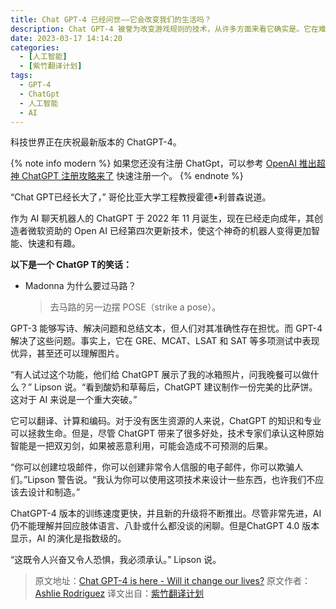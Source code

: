 ```yaml
---
title: Chat GPT-4 已经问世——它会改变我们的生活吗？
description: Chat GPT-4 被誉为改变游戏规则的技术，从许多方面来看它确实是。它在难题标准测试中击败人类，但它和其他 AI 工具将如何影响我们的生活呢？ FOX 5 纽约的 Ashlie Rodriguez 采访了专家，以了解一些情况。
date: 2023-03-17 14:14:20
categories:
  - [人工智能]
  - [紫竹翻译计划]
tags:
  - GPT-4
  - ChatGpt
  - 人工智能
  - AI
---
```


科技世界正在庆祝最新版本的 ChatGPT-4。

{% note info modern %}
如果您还没有注册 ChatGpt，可以参考 [OpenAI 推出超神 ChatGPT 注册攻略来了](https://youngjuning.js.org/d744d1d3d1e8/) 快速注册一个。
{% endnote %}

“Chat GPT已经长大了，” 哥伦比亚大学工程教授霍德•利普森说道。

作为 AI 聊天机器人的 ChatGPT 于 2022 年 11 月诞生，现在已经走向成年，其创造者微软资助的 Open AI 已经第四次更新技术，使这个神奇的机器人变得更加智能、快速和有趣。

**以下是一个 ChatGP T的笑话：**

- Madonna 为什么要过马路？
  > 去马路的另一边摆 POSE（strike a pose）。

GPT-3 能够写诗、解决问题和总结文本，但人们对其准确性存在担忧。而 GPT-4 解决了这些问题。事实上，它在 GRE、MCAT、LSAT 和 SAT 等多项测试中表现优异，甚至还可以理解图片。

“有人试过这个功能，他们给 ChatGPT 展示了我的冰箱照片，问我晚餐可以做什么？” Lipson 说。“看到酸奶和草莓后，ChatGPT 建议制作一份完美的比萨饼。这对于 AI 来说是一个重大突破。”

它可以翻译、计算和编码。对于没有医生资源的人来说，ChatGPT 的知识和专业可以拯救生命。但是，尽管 ChatGPT 带来了很多好处，技术专家们承认这种原始智能是一把双刃剑，如果被恶意利用，可能会造成不可预测的后果。

“你可以创建垃圾邮件，你可以创建非常令人信服的电子邮件，你可以欺骗人们。”Lipson 警告说。“我认为你可以使用这项技术来设计一些东西，也许我们不应该去设计和制造。”

ChatGPT-4 版本的训练速度更快，并且新的升级将不断推出。尽管非常先进，AI 仍不能理解并回应肢体语言、八卦或什么都没谈的闲聊。但是ChatGPT 4.0 版本显示，AI 的演化是指数级的。

“这既令人兴奋又令人恐惧，我必须承认。” Lipson 说。

> 原文地址：[Chat GPT-4 is here - Will it change our lives?](https://www.fox5ny.com/news/chat-gpt-4-is-here-will-it-change-our-lives)
> 原文作者：[Ashlie Rodriguez](https://www.fox5ny.com/person/r/ashlie-rodriguez)
> 译文出自：[紫竹翻译计划](https://youngjuning.js.org/categories/%E6%B4%9B%E7%AB%B9%E7%BF%BB%E8%AF%91%E8%AE%A1%E5%88%92/)
